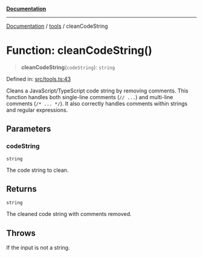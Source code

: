 [**Documentation**](../../README.md)

***

[Documentation](../../README.md) / [tools](../README.md) / cleanCodeString

# Function: cleanCodeString()

> **cleanCodeString**(`codeString`): `string`

Defined in: [src/tools.ts:43](https://github.com/Christian-Me/folder-to-tags-plugin/blob/bf42295620335492a0928fbbe8ccca5ae986f975/src/tools.ts#L43)

Cleans a JavaScript/TypeScript code string by removing comments.
This function handles both single-line comments (`// ...`) and
multi-line comments (`/* ... */`). It also correctly handles
comments within strings and regular expressions.

## Parameters

### codeString

`string`

The code string to clean.

## Returns

`string`

The cleaned code string with comments removed.

## Throws

If the input is not a string.
